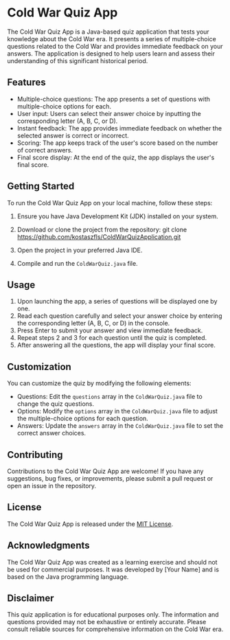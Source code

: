 # Cold War Quiz App

The Cold War Quiz App is a Java-based quiz application that tests your knowledge about the Cold War era. It presents a series of multiple-choice questions related to the Cold War and provides immediate feedback on your answers. The application is designed to help users learn and assess their understanding of this significant historical period.

## Features

- Multiple-choice questions: The app presents a set of questions with multiple-choice options for each.
- User input: Users can select their answer choice by inputting the corresponding letter (A, B, C, or D).
- Instant feedback: The app provides immediate feedback on whether the selected answer is correct or incorrect.
- Scoring: The app keeps track of the user's score based on the number of correct answers.
- Final score display: At the end of the quiz, the app displays the user's final score.

## Getting Started

To run the Cold War Quiz App on your local machine, follow these steps:

1. Ensure you have Java Development Kit (JDK) installed on your system.
2. Download or clone the project from the repository:
git clone https://github.com/kostaszfls/ColdWarQuizApplication.git

3. Open the project in your preferred Java IDE.
4. Compile and run the `ColdWarQuiz.java` file.

## Usage

1. Upon launching the app, a series of questions will be displayed one by one.
2. Read each question carefully and select your answer choice by entering the corresponding letter (A, B, C, or D) in the console.
3. Press Enter to submit your answer and view immediate feedback.
4. Repeat steps 2 and 3 for each question until the quiz is completed.
5. After answering all the questions, the app will display your final score.

## Customization

You can customize the quiz by modifying the following elements:

- Questions: Edit the `questions` array in the `ColdWarQuiz.java` file to change the quiz questions.
- Options: Modify the `options` array in the `ColdWarQuiz.java` file to adjust the multiple-choice options for each question.
- Answers: Update the `answers` array in the `ColdWarQuiz.java` file to set the correct answer choices.

## Contributing

Contributions to the Cold War Quiz App are welcome! If you have any suggestions, bug fixes, or improvements, please submit a pull request or open an issue in the repository.

## License

The Cold War Quiz App is released under the [MIT License](LICENSE).

## Acknowledgments

The Cold War Quiz App was created as a learning exercise and should not be used for commercial purposes. It was developed by [Your Name] and is based on the Java programming language.

## Disclaimer

This quiz application is for educational purposes only. The information and questions provided may not be exhaustive or entirely accurate. Please consult reliable sources for comprehensive information on the Cold War era.

